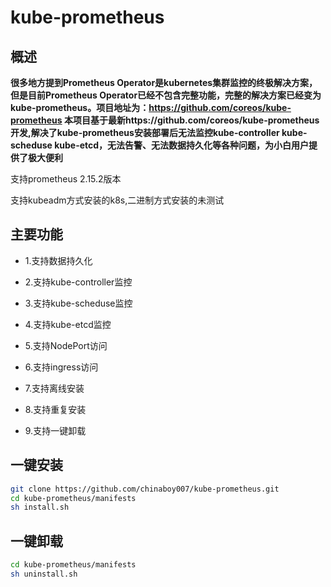 # kube-prometheus

## 概述

**很多地方提到Prometheus Operator是kubernetes集群监控的终极解决方案，但是目前Prometheus Operator已经不包含完整功能，完整的解决方案已经变为kube-prometheus。项目地址为：https://github.com/coreos/kube-prometheus
本项目基于最新https://github.com/coreos/kube-prometheus开发,解决了kube-prometheus安装部署后无法监控kube-controller kube-scheduse kube-etcd，无法告警、无法数据持久化等各种问题，为小白用户提供了极大便利**

支持prometheus 2.15.2版本

支持kubeadm方式安装的k8s,二进制方式安装的未测试


## 主要功能

- 1.支持数据持久化

- 2.支持kube-controller监控

- 3.支持kube-scheduse监控

- 4.支持kube-etcd监控

- 5.支持NodePort访问

- 6.支持ingress访问

- 7.支持离线安装

- 8.支持重复安装

- 9.支持一键卸载




## 一键安装

```bash 
git clone https://github.com/chinaboy007/kube-prometheus.git
cd kube-prometheus/manifests
sh install.sh
```


## 一键卸载

```bash
cd kube-prometheus/manifests
sh uninstall.sh
```
